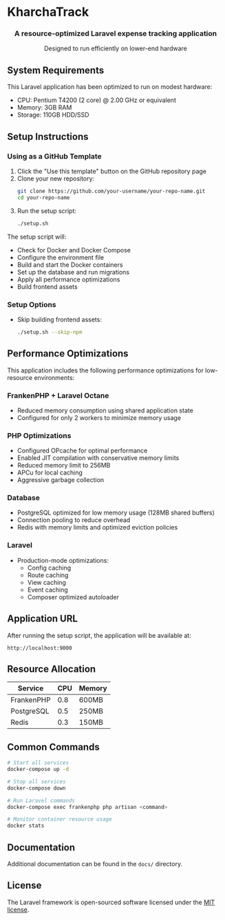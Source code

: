 # KharchaTrack

<div align="center">
  <h3>A resource-optimized Laravel expense tracking application</h3>
  <p>Designed to run efficiently on lower-end hardware</p>
</div>

## System Requirements

This Laravel application has been optimized to run on modest hardware:
- CPU: Pentium T4200 (2 core) @ 2.00 GHz or equivalent
- Memory: 3GB RAM
- Storage: 110GB HDD/SSD

## Setup Instructions

### Using as a GitHub Template

1. Click the "Use this template" button on the GitHub repository page
2. Clone your new repository:
   ```bash
   git clone https://github.com/your-username/your-repo-name.git
   cd your-repo-name
   ```
3. Run the setup script:
   ```bash
   ./setup.sh
   ```

The setup script will:
- Check for Docker and Docker Compose
- Configure the environment file
- Build and start the Docker containers
- Set up the database and run migrations
- Apply all performance optimizations
- Build frontend assets

### Setup Options

- Skip building frontend assets:
  ```bash
  ./setup.sh --skip-npm
  ```

## Performance Optimizations

This application includes the following performance optimizations for low-resource environments:

### FrankenPHP + Laravel Octane
- Reduced memory consumption using shared application state
- Configured for only 2 workers to minimize memory usage

### PHP Optimizations
- Configured OPcache for optimal performance
- Enabled JIT compilation with conservative memory limits
- Reduced memory limit to 256MB
- APCu for local caching
- Aggressive garbage collection

### Database
- PostgreSQL optimized for low memory usage (128MB shared buffers)
- Connection pooling to reduce overhead
- Redis with memory limits and optimized eviction policies

### Laravel
- Production-mode optimizations:
  - Config caching
  - Route caching
  - View caching
  - Event caching
  - Composer optimized autoloader

## Application URL

After running the setup script, the application will be available at:
```
http://localhost:9000
```

## Resource Allocation

| Service    | CPU  | Memory |
|------------|------|--------|
| FrankenPHP | 0.8  | 600MB  |
| PostgreSQL | 0.5  | 250MB  |
| Redis      | 0.3  | 150MB  |

## Common Commands

```bash
# Start all services
docker-compose up -d

# Stop all services
docker-compose down

# Run Laravel commands
docker-compose exec frankenphp php artisan <command>

# Monitor container resource usage
docker stats
```

## Documentation

Additional documentation can be found in the `docs/` directory.

## License

The Laravel framework is open-sourced software licensed under the [MIT license](https://opensource.org/licenses/MIT).